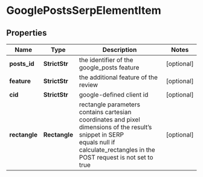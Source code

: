 # GooglePostsSerpElementItem


## Properties

| Name | Type | Description | Notes |
|------------ | ------------- | ------------- | -------------|
**posts_id** | **StrictStr** | the identifier of the google_posts feature |[optional]|
**feature** | **StrictStr** | the additional feature of the review |[optional]|
**cid** | **StrictStr** | google-defined client id |[optional]|
**rectangle** | **Rectangle** | rectangle parameters<br>contains cartesian coordinates and pixel dimensions of the result’s snippet in SERP<br>equals null if calculate_rectangles in the POST request is not set to true |[optional]|